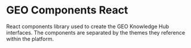 # GEO Components React

React components library used to create the GEO Knowledge Hub interfaces. The components are separated by the themes they reference within the platform.
